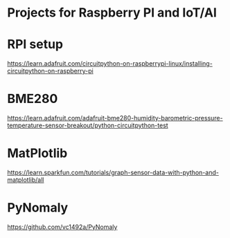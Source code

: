 # Projects for Raspberry PI and IoT/AI


# RPI setup
https://learn.adafruit.com/circuitpython-on-raspberrypi-linux/installing-circuitpython-on-raspberry-pi

# BME280 
https://learn.adafruit.com/adafruit-bme280-humidity-barometric-pressure-temperature-sensor-breakout/python-circuitpython-test

# MatPlotlib
https://learn.sparkfun.com/tutorials/graph-sensor-data-with-python-and-matplotlib/all

# PyNomaly
https://github.com/vc1492a/PyNomaly
